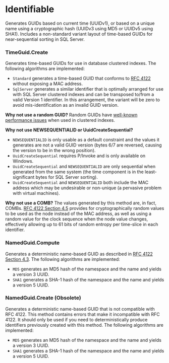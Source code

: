 # Identifiable
Generates GUIDs based on current time (UUIDv1), or based on a unique name using a cryptographic hash (UUIDv3 using MD5 or UUIDv5 using SHA1). Includes a non-standard variant layout of time-based GUIDs  for near-sequential sorting in SQL Server.

### TimeGuid.Create
Generates time-based GUIDs for use in database clustered indexes. The following algorithms are implemented:
* `Standard` generates a time-based GUID that conforms to [RFC 4122](https://tools.ietf.org/html/rfc4122#section-4) without exposing a MAC address.
* `SqlServer` generates a similar identifier that is optimally arranged for use with SQL Server clustered indexes and can be transposed to/from a valid Version 1 identifier. In this arrangement, the variant will be zero to avoid mis-identification as an invalid GUID version.

**Why not use a random GUID?**
Random GUIDs have [well-known performance issues](http://www.informit.com/articles/printerfriendly/25862) when used in clustered indexes.

**Why not use NEWSEQUENTIALID or UuidCreateSequential?**
* `NEWSEQUENTIALID` is only usable as a default constraint and the values it generates are not a valid GUID version (bytes 6/7 are reversed, causing the version to be in the wrong position).
* `UuidCreateSequential` requires P/Invoke and is only available on Windows.
* `UuidCreateSequential` and `NEWSEQUENTIALID` are only sequential when generated from the same system (the time component is in the least-significant bytes for SQL Server sorting).
* `UuidCreateSequential` and `NEWSEQUENTIALID` both include the MAC address which may be undesirable or non-unique (a pervasive problem with virtual machines).

**Why not use a COMB?**
The values generated by this method are, in fact, COMBs. [RFC 4122 Section 4.5](https://tools.ietf.org/html/rfc4122#section-4.5) provides for cryptographically random values to be used as the node instead of the MAC address, as well as using a random value for the clock sequence when the node value changes, effectively allowing up to 61 bits of random entropy per time-slice in each identifier.

### NamedGuid.Compute
Generates a deterministic name-based GUID as described in [RFC 4122 Section 4.3](https://tools.ietf.org/html/rfc4122#section-4.3). The following algorithms are implemented:
* `MD5` generates an MD5 hash of the namespace and the name and yields a version 3 UUID.
* `SHA1` generates a SHA-1 hash of the namespace and the name and yields a version 5 UUID.

### NamedGuid.Create (Obsolete)
Generates a deterministic name-based GUID that is not compatible with RFC 4122. This method contains errors that make it incompatible with RFC 4122.
It should only be used if you need to deterministically produce identifiers previously created with this method.
The following algorithms are implemented:
* `MD5` generates an MD5 hash of the namespace and the name and yields a version 3 UUID.
* `SHA1` generates a SHA-1 hash of the namespace and the name and yields a version 5 UUID.
